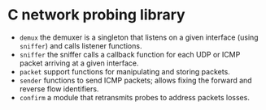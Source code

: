 C network probing library
=========================

* ```demux``` the demuxer is a singleton that listens on a given interface (using `sniffer`) and calls listener functions.
* ```sniffer``` the sniffer calls a callback function for each UDP or ICMP packet arriving at a given interface.
* ```packet``` support functions for manipulating and storing packets.
* ```sender``` functions to send ICMP packets; allows fixing the forward and reverse flow identifiers.
* ```confirm``` a module that retransmits probes to address packets losses.

